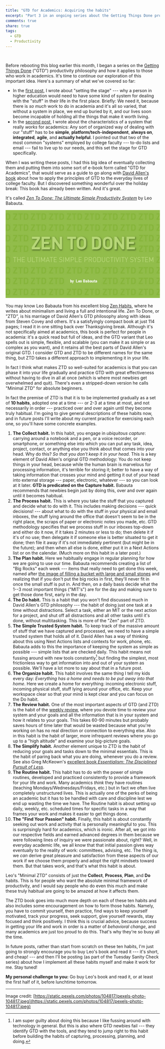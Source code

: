 ```yaml
---
title: "GTD for Academics: Acquiring the habits"
excerpt: "Part 3 in an ongoing series about the Getting Things Done productivity philosophy for higher education people looks at a variant called Zen To Done, and its focus acquiring ten important habits for productivity."
comments: true
share: true
tags:
  - GTD
  - Productivity
---
```

<img src="{{ site.url }}{{ site.baseurl }}/assets/images/pexels-photo-104817.jpeg" alt="" class="full">


Before rebooting this blog earlier this month, I began a series on the [Getting Things Done](http://gettingthingsdone.com/) ("GTD") productivity philosophy and how it applies to those who work in academics. It's time to continue our exploration of this important idea. Here's a summary of what we've covered so far:

+ In the [first post](http://rtalbert.org/blog/2016/gtd-for-academics-setting-stage), I wrote about "setting the stage" --- why a person in higher education would need to have some kind of system for dealing with the "stuff" in their life in the first place. Briefly: We need it, because there is _so much_ work to do in academia and it's all so varied, that without a system in place, we end up buried by it, and our lives soon become incapable of holding all the things that make it worth living.
+ In the [second post](http://rtalbert.org/blog/2016/gtd-for-academics-engaging-system), I wrote about the characteristics of a system that really _works_ for academics: Any sort of organized way of dealing with our "stuff" has to be **simple**, **platform/tech-independent**, **always on**, **integrated**, **agile**, and **actually helpful**. I pointed out that two of the most common "systems" employed by college faculty --- to-do lists and email --- fail to live up to our needs, and this set the stage for GTD specifically.

When I was writing these posts, I had this big idea of eventually collecting them and putting them into some sort of e-book form called "GTD for Academics", that would serve as a guide to go along with [David Allen's book](https://amzn.com/B00KWG9M2E) about how to apply the principles of GTD to the everyday lives of college faculty. But I discovered something wonderful over the holiday break: This book has already been written. And it's great.

It's called [_Zen To Done: The Ultimate Simple Productivity System_](http://a.co/3rFmHa7) by Leo Babauta.

![](/assets/images/zen-to-done.png)

You may know Leo Babauta from his excellent blog [Zen Habits](https://zenhabits.net/), where he writes about minimalism and living a full and intentional life. Zen To Done, or "ZTD", is his marriage of David Allen's GTD philosophy along with ideas from Steven Covey and others. It's a satisfyingly compact book at just 114 pages; I read it in one sitting back over Thanksgiving break. Although it's not specifically aimed at academics, this book is perfect for people in academia: it's a quick read but full of ideas, and the GTD variant that Leo spells out is simple, flexible, and scalable (you can make it as simple or as complex as you want), and it retains all the best parts of David Allen's original GTD. I consider GTD and ZTD to be different names for the same thing, but ZTD takes a different approach to implementing it in your life.

In fact I think what makes ZTD so well-suited for academics is that you can phase it into your life gradually and practice GTD with great effectiveness without having to dive in all at once (which is where most newbies get overwhelmed and quit). There's even a stripped-down version he calls "Minimal ZTD" for absolute beginners.

In fact the premise of ZTD is that it is to be implemented gradually as a set of **10 habits**, adopted one at a time --- or 2-3 at a time at most, and not necessarily in order --- practiced over and over again until they become truly habitual. I'm going to give general descriptions of these habits now, and in future posts I'll write about my current practice for exercising each one, so you'll have some concrete examples.

 1. **The Collect habit.** In this habit, you engage in _ubiquitous capture_: carrying around a notebook and a pen, or a voice recorder, or smartphone, or something else into which you can put any task, idea, project, contact, or anything else you think about that comes into your head. Why do this? _So that you don't keep it in your head._ This is a key element of David Allen's original GTD methodology: You do not keep things in your head, because while the human brain is marvelous for processing information, it's terrible for storing it; better to have a way of taking information that crosses your mind and getting it out of your head into external storage --- paper, electronic, whatever --- so you can look at it later. **GTD is predicated on the Capture habit.** Babauta recommends that newbies begin just by doing this, over and over again until it becomes habitual.
 2. **The Process habit.** This is where you take the stuff that you captured and decide what to do with it. This includes making decisions --- quick decisions! --- about what to do with the stuff in your physical and email inboxes, the stuff lying around the office that doesn't seem to be in the right place, the scraps of paper or electronic notes you made, etc. GTD methodology specifies that we process stuff in our inboxes top-down and either do it now, if it takes 2 minutes or less to do; then delete it if it's of no use; then delegate it if someone else is better situated to get it done; then file it away if it's not immediately pertinent (but might be in the future); and then when all else is  done, either put it in a Next Actions list or on the calendar. (Much more on this habit in a later post.)
 3. **The Plan habit.** Here we habitually engage in regular planning for how we are going to use our time. Babauta recommends creating a list of "Big Rocks" each week --- items that really need to get done this week, named after [the image of filling a bucket with large and small stones](https://zenhabits.net/big-rocks-first-double-your-productivity-this-week/) and realizing that if you don't put the big rocks in first, they'll never fit in once the small stuff is put in. And then, on a daily basis decide what the 1--3 most important things ("MIT's") are for the day and making sure to get those done first, early in the day.  
 4. **The Do habit.** This is a habit that you won't find discussed much in David Allen's GTD philosophy --- the habit of doing just one task at a time without distractions. Select a task, either an MIT or the next action for a project, and shut off all distractions and all other tasks until it's done, without multitasking. This is more of the "Zen" part of ZTD.
 5. **The Simple Trusted System habit.** To keep track of the massive amount of stuff that we have captured and processed, we need to have a simple trusted system that holds all of it. David Allen has a way of thinking about this using Next Actions lists and contexts for work, phone, etc. Babauta adds to this the importance of keeping the system as simple as possible --- simple lists that are checked daily. This habit means not fussing around with new tools constantly[^1] but finding the simplest, most frictionless way to get information into and out of your system as possible. We'll have a lot more to say about that in a future post.
 6. **The Organize habit.** This habit involves the same thing I tell my kids every day: _Everything has a home and needs to be put away into that home_. Here we create a home for everything: incoming electronic stuff, incoming physical stuff, stuff lying around your office, etc. Keep your workspace clear so that your mind is kept clear and you can focus on the Do habit.
 7. **The Review habit.** One of the most important aspects of GTD (and ZTD) is the habit of the [weekly review](http://lifehacker.com/5908816/the-weekly-review-how-one-hour-can-save-you-a-weeks-worth-of-hassle-and-headache), where you devote time to review your system and your goals and all the information that is in your system and how it relates to your goals. This takes 60-90 minutes but probably saves hours of time later that would be wasted because what you're working on has no real direction or connection to everything else. Also in this habit is the habit of larger, more infrequent reviews where you go up to a "high altitude" and examine your big-picture goals.
 8. **The Simplify habit.** Another element unique to ZTD is the habit of reducing your goals and tasks down to the minimal essentials. This is the habit of paring back what you are doing, whenever you do a review. See also Greg McKeown's [excellent book _Essentialism: The Disciplined Pursuit of Less_](https://www.amazon.com/Essentialism-Disciplined-Pursuit-Greg-McKeown/dp/0804137382).
 9. **The Routine habit.** This habit has to do with the power of simple routines, developed and practiced consistently to provide a framework for your life and work. Many academics _think_ they have routines (teaching Mondays/Wednesdays/Fridays, etc.) but in fact we often live completely unstructured lives. This is actually one of the perks of being an academic but it has to be handled with care and discipline lest we end up wasting the time we have. The Routine habit is about setting up daily, weekly, etc. scheduled times for specific tasks in a way that frames your work and makes it easier to get things done.
 10. **The "Find Your Passion" habit.** Finally, this habit is about constantly seeking out work and activity that is personally meaningful to you. This is surprisingly hard for academics, which is ironic. After all, we got into our respective fields and earned advanced degrees in them because we were following lines of inquiry we were passionate about, right? Well, in everyday academic life, we all know that that initial passion gives way eventually to the reality of work: committees, advising, etc. The thing is, we _can_ derive great pleasure and satisfaction from these aspects of our work if we choose them properly and adopt the right mindsets toward them. But that takes work, and that's what this habit is about.

[^1]: I am super guilty about doing this because I like fussing around with technology in general. But this is also where GTD newbies fail --- they identify GTD with the tools, and they tend to jump right to this habit before building the habits of capturing, processing, planning, and doing.

Leo's "Minimal ZTD" consists of just the **Collect**, **Process**, **Plan**, and **Do** habits. This is for people who want the absolute minimal framework of productivity, and I would say people who do even this much and make these truly habitual are going to be amazed at how it affects them.

The ZTD book goes into much more depth on each of these ten habits and also includes some encouragement on how to form those habits. Namely, you have to commit yourself, then practice, find ways to keep yourself motivated, track your progress, seek support, give yourself rewards, stay focused and think positively. I think this is crucial advice, because success in getting your life and work in order is a matter of _behavioral change_, and many academics are just too proud to do this. That's why they're so busy all the time.

In future posts, rather than start from scratch on these ten habits, I'm just going to strongly encourage you to buy Leo's book and read it --- it's short, and cheap! --- and then I'll be posting (as part of the Tuesday Sanity Check series) about how I implement all these habits myself and make it work for me. Stay tuned!

**My personal challenge to you:** Go buy Leo's book and read it, or at least the first half of it, before lunchtime tomorrow.

-----

Image credit: [https://static.pexels.com/photos/104817/pexels-photo-104817.jpeg](https://static.pexels.com/photos/104817/pexels-photo-104817.jpeg)
